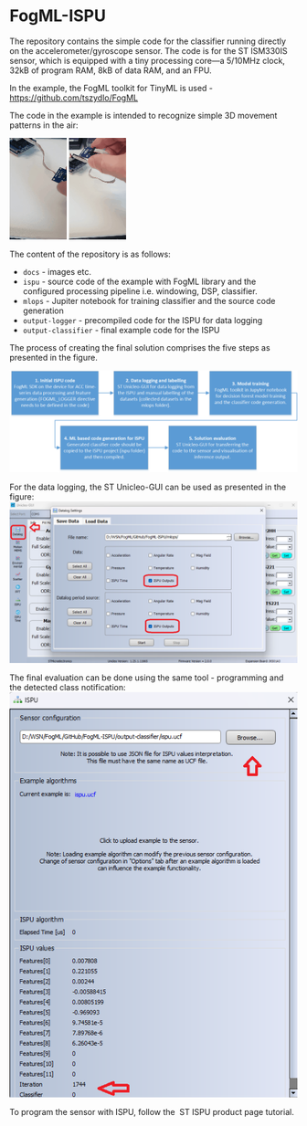 # FogML-ISPU

The repository contains the simple code for the classifier running directly on the accelerometer/gyroscope sensor. The code is for the ST ISM330IS sensor, which is equipped with a tiny processing core—a 5/10MHz clock, 32kB of program RAM, 8kB of data RAM, and an FPU.

In the example, the FogML toolkit for TinyML is used - https://github.com/tszydlo/FogML

The code in the example is intended to recognize simple 3D movement patterns in the air:

![1st pattern](docs/gif_1.gif)
![1st pattern](docs/gif_2.gif)

The content of the repository is as follows:
 - `docs` - images etc.
 - `ispu` - source code of the example with FogML library and the configured processing pipeline i.e. windowing, DSP, classifier.
 - `mlops` - Jupiter notebook for training classifier and the source code generation
 - `output-logger` - precompiled code for the ISPU for data logging
 - `output-classifier` - final example code for the ISPU

The process of creating the final solution comprises the five steps as presented in the figure.

![MLOps](docs/ISPU_process.png)

For the data logging, the ST Unicleo-GUI can be used as presented in the figure:
![data logging](docs/DataLoggingAll.png)

The final evaluation can be done using the same tool - programming and the detected class notification:
![data logging](docs/ISPU_Output.png)

To program the sensor with ISPU, follow the  ST ISPU product page tutorial.
